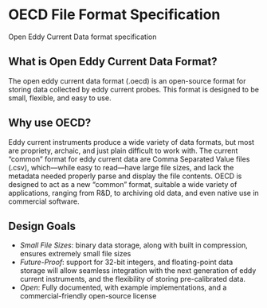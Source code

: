 # OECD File Format Specification
Open Eddy Current Data format specification

## What is Open Eddy Current Data Format?
The open eddy current data format (.oecd) is an open-source format for storing data collected by eddy current probes. This format is designed to be small, flexible, and easy to use.

## Why use OECD?
Eddy current instruments produce a wide variety of data formats, but most are propriety, archaic, and just plain difficult to work with. The current “common” format for eddy current data are Comma Separated Value files (.csv), which—while easy to read—have large file sizes, and lack the metadata needed properly parse and display the file contents.
OECD is designed to act as a new “common” format, suitable a wide variety of applications, ranging from R&D, to archiving old data, and even native use in commercial software.

## Design Goals
+   *Small File Sizes*: 
binary data storage, along with built in compression, ensures extremely small file sizes
+   *Future-Proof*: 
support for 32-bit integers, and floating-point data storage will allow seamless integration with the next generation of eddy current instruments, and the flexibility of storing pre-calibrated data. 
+   *Open*: 
Fully documented, with example implementations, and a commercial-friendly open-source license
